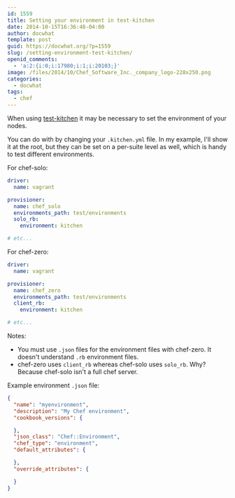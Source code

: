 ```yaml
---
id: 1559
title: Setting your environment in test-kitchen
date: 2014-10-15T16:36:48-04:00
author: docwhat
template: post
guid: https://docwhat.org/?p=1559
slug: /setting-environment-test-kitchen/
openid_comments:
  - 'a:2:{i:0;i:17980;i:1;i:20103;}'
image: /files/2014/10/Chef_Software_Inc._company_logo-228x250.png
categories:
  - docwhat
tags:
  - chef
---
```

When using [test-kitchen](http://kitchen.ci/) it may be necessary to set the
environment of your nodes.

You can do with by changing your `.kitchen.yml` file. In my example, I'll show
it at the root, but they can be set on a per-suite level as well, which is
handy to test different environments.

For chef-solo:

``` yaml
driver:
  name: vagrant

provisioner:
  name: chef_solo
  environments_path: test/environments
  solo_rb:
    environment: kitchen

# etc...
```

For chef-zero:

``` yaml
driver:
  name: vagrant

provisioner:
  name: chef_zero
  environments_path: test/environments
  client_rb:
    environment: kitchen

# etc...
```

Notes:

-   You must use `.json` files for the environment files with chef-zero. It
    doesn't understand `.rb` environment files.
-   chef-zero uses `client_rb` whereas chef-solo uses `solo_rb`. Why? Because
    chef-solo isn't a full chef server.

Example environment `.json` file:

``` json
{
  "name": "myenvironment",
  "description": "My Chef environment",
  "cookbook_versions": {

  },
  "json_class": "Chef::Environment",
  "chef_type": "environment",
  "default_attributes": {

  },
  "override_attributes": {

  }
}
```
